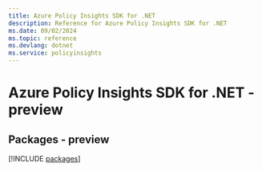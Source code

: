 ```yaml
---
title: Azure Policy Insights SDK for .NET
description: Reference for Azure Policy Insights SDK for .NET
ms.date: 09/02/2024
ms.topic: reference
ms.devlang: dotnet
ms.service: policyinsights
---
```

# Azure Policy Insights SDK for .NET - preview
## Packages - preview
[!INCLUDE [packages](policy-insights-index.md)]